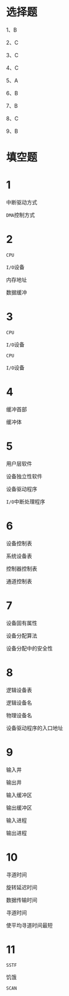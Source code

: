 ﻿# 选择题
1、B

2、C

3、C

4、C

5、A

6、B

7、B

8、C

9、B

# 填空题
# 1
中断驱动方式

`DMA`控制方式

# 2
`CPU`

`I/O`设备

内存地址

数据缓冲

# 3 
`CPU`

`I/O`设备

`CPU`

`I/O`设备

# 4 
缓冲首部

缓冲体

# 5 
用户层软件

设备独立性软件

设备驱动程序

`I/O`中断处理程序

# 6 
设备控制表

系统设备表

控制器控制表

通道控制表

# 7
设备固有属性

设备分配算法

设备分配中的安全性

# 8
逻辑设备表

逻辑设备名

物理设备名

设备驱动程序的入口地址

# 9
输入井

输出井

输入缓冲区

输出缓冲区

输入进程

输出进程

# 10
寻道时间

旋转延迟时间

数据传输时间

寻道时间

使平均寻道时间最短

# 11
`SSTF`

饥饿

`SCAN`

